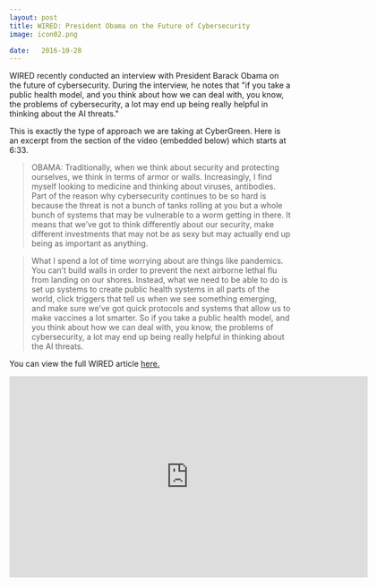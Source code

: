 ```yaml
---
layout: post
title: WIRED: President Obama on the Future of Cybersecurity
image: icon02.png

date:   2016-10-28
---
```


WIRED recently conducted an interview with President Barack Obama on the future of cybersecurity. During the interview, he notes that "if you take a public health model, and you think about how we can deal with, you know, the problems of cybersecurity, a lot may end up being really helpful in thinking about the AI threats."

This is exactly the type of approach we are taking at CyberGreen. Here is an excerpt from the section of the video (embedded below) which starts at 6:33. 

>OBAMA: Traditionally, when we think about security and protecting ourselves, we think in terms of armor or walls. Increasingly, I find myself looking to medicine and thinking about viruses, antibodies. Part of the reason why cybersecurity continues to be so hard is because the threat is not a bunch of tanks rolling at you but a whole bunch of systems that may be vulnerable to a worm getting in there. It means that we’ve got to think differently about our security, make different investments that may not be as sexy but may actually end up being as important as anything.

>What I spend a lot of time worrying about are things like pandemics. You can’t build walls in order to prevent the next airborne lethal flu from landing on our shores. Instead, what we need to be able to do is set up systems to create public health systems in all parts of the world, click triggers that tell us when we see something emerging, and make sure we’ve got quick protocols and systems that allow us to make vaccines a lot smarter. So if you take a public health model, and you think about how we can deal with, you know, the problems of cybersecurity, a lot may end up being really helpful in thinking about the AI threats.

You can view the full WIRED article <a href="https://www.wired.com/2016/10/president-obama-mit-joi-ito-interview/" target="_blank"> here.</a>

<center><iframe width="640" height="360" src="https://www.youtube.com/embed/ZdhyM5jHu0s" frameborder="0" allowfullscreen></iframe></center>
